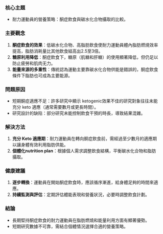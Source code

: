 ### 核心主題
- 耐力運動員的營養策略：酮症飲食與碳水化合物攝取的比較。

### 主要觀念
1. **酮症飲食的效果**：低碳水化合物、高脂肪飲食使耐力運動員體內脂肪燃燒效率提高，脂肪消耗量比其他飲食組高出2.5至3倍。
2. **糖原利用降低**：酮症飲食下，糖原（肌糖和肝糖）的使用顯著降低，但仍足以防止疲勞和肌肉无力。
3. **能量來源的多重性**：傳統認為運動主要靠碳水化合物供能是錯誤的，酮症飲食條件下脂肪也可成為主要能源。

### 問題原因
- 短期酮症適應不足：許多研究中顯示 ketogenic效果不佳的研究對象往往未能充分 keto 適應（通常需要數月或更長時間）。
- 研究設計的缺陷：部分研究未能控制飲食干預的時長，導致結果混雜。

### 解決方法
1. **充分 Keto 適應期**：耐力運動員在轉向酮症飲食前，需經過至少數月的適應期以讓身體有效利用脂肪供能。
2. **個體化nutrition plan**：根據個人需求調整飲食結構，平衡碳水化合物和脂肪攝取。

### 健康建議
1. **逐步轉換**：運動員在開始酮症飲食時，應該循序漸進，給身體足夠的時間來適應。
2. **持續監測與評估**：定期評估體能表現和營養狀況，必要時調整飲食計劃。

### 結論
- 長期堅持酮症飲食的耐力運動員在脂肪燃燒和能量利用方面有顯著優勢。
- 短期研究數據不可靠，需結合個體情況選擇合適的營養策略。